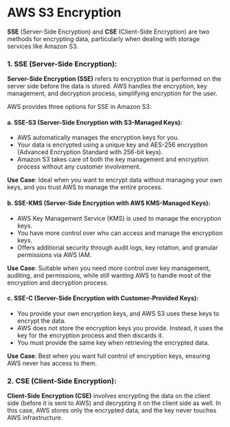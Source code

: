 # AWS S3 Encryption

**SSE** (Server-Side Encryption) and **CSE** (Client-Side Encryption) are two methods for encrypting data, particularly when dealing with storage services like Amazon S3. 

### 1. **SSE (Server-Side Encryption)**:
   **Server-Side Encryption (SSE)** refers to encryption that is performed on the server side before the data is stored. AWS handles the encryption, key management, and decryption process, simplifying encryption for the user.

   AWS provides three options for SSE in Amazon S3:
   
   #### a. **SSE-S3 (Server-Side Encryption with S3-Managed Keys)**:
   - AWS automatically manages the encryption keys for you.
   - Your data is encrypted using a unique key and AES-256 encryption (Advanced Encryption Standard with 256-bit keys).
   - Amazon S3 takes care of both the key management and encryption process without any customer involvement.
   
   **Use Case**: Ideal when you want to encrypt data without managing your own keys, and you trust AWS to manage the entire process.

   #### b. **SSE-KMS (Server-Side Encryption with AWS KMS-Managed Keys)**:
   - AWS Key Management Service (KMS) is used to manage the encryption keys.
   - You have more control over who can access and manage the encryption keys.
   - Offers additional security through audit logs, key rotation, and granular permissions via AWS IAM.
   
   **Use Case**: Suitable when you need more control over key management, auditing, and permissions, while still wanting AWS to handle most of the encryption and decryption process.

   #### c. **SSE-C (Server-Side Encryption with Customer-Provided Keys)**:
   - You provide your own encryption keys, and AWS S3 uses these keys to encrypt the data.
   - AWS does not store the encryption keys you provide. Instead, it uses the key for the encryption process and then discards it.
   - You must provide the same key when retrieving the encrypted data.
   
   **Use Case**: Best when you want full control of encryption keys, ensuring AWS never has access to them.

### 2. **CSE (Client-Side Encryption)**:
   **Client-Side Encryption (CSE)** involves encrypting the data on the client side (before it is sent to AWS) and decrypting it on the client side as well. In this case, AWS stores only the encrypted data, and the key never touches AWS infrastructure.

 